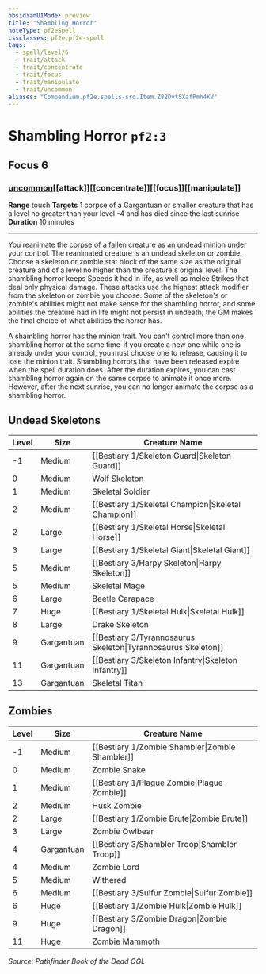 ```yaml
---
obsidianUIMode: preview
title: "Shambling Horror"
noteType: pf2eSpell
cssclasses: pf2e,pf2e-spell
tags:
  - spell/level/6
  - trait/attack
  - trait/concentrate
  - trait/focus
  - trait/manipulate
  - trait/uncommon
aliases: "Compendium.pf2e.spells-srd.Item.Z82DvtSXafPmh4KV" 
---
```

# Shambling Horror  `pf2:3`  
## Focus 6
### [uncommon](uncommon "Uncommon Rarity Trait")[[attack]][[concentrate]][[focus]][[manipulate]]

**Range** touch
**Targets** 1 corpse of a Gargantuan or smaller creature that has a level no greater than your level -4 and has died since the last sunrise
**Duration** 10 minutes
* * * 
You reanimate the corpse of a fallen creature as an undead minion under your control. The reanimated creature is an undead skeleton or zombie. Choose a skeleton or zombie stat block of the same size as the original creature and of a level no higher than the creature's original level. The shambling horror keeps Speeds it had in life, as well as melee Strikes that deal only physical damage. These attacks use the highest attack modifier from the skeleton or zombie you choose. Some of the skeleton's or zombie's abilities might not make sense for the shambling horror, and some abilities the creature had in life might not persist in undeath; the GM makes the final choice of what abilities the horror has.

A shambling horror has the minion trait. You can't control more than one shambling horror at the same time-if you create a new one while one is already under your control, you must choose one to release, causing it to lose the minion trait. Shambling horrors that have been released expire when the spell duration does. After the duration expires, you can cast shambling horror again on the same corpse to animate it once more. However, after the next sunrise, you can no longer animate the corpse as a shambling horror.

## Undead Skeletons

  

| Level | Size | Creature Name |
| --- | --- | --- |
| \-1 | Medium | [[Bestiary 1/Skeleton Guard\|Skeleton Guard]] |
| 0 | Medium | Wolf Skeleton |
| 1 | Medium | Skeletal Soldier |
| 2 | Medium | [[Bestiary 1/Skeletal Champion\|Skeletal Champion]] |
| 2 | Large | [[Bestiary 1/Skeletal Horse\|Skeletal Horse]] |
| 3 | Large | [[Bestiary 1/Skeletal Giant\|Skeletal Giant]] |
| 5 | Medium | [[Bestiary 3/Harpy Skeleton\|Harpy Skeleton]] |
| 5 | Medium | Skeletal Mage |
| 6 | Large | Beetle Carapace |
| 7 | Huge | [[Bestiary 1/Skeletal Hulk\|Skeletal Hulk]] |
| 8 | Large | Drake Skeleton |
| 9 | Gargantuan | [[Bestiary 3/Tyrannosaurus Skeleton\|Tyrannosaurus Skeleton]] |
| 11 | Gargantuan | [[Bestiary 3/Skeleton Infantry\|Skeleton Infantry]] |
| 13 | Gargantuan | Skeletal Titan |

## Zombies

  

| Level | Size | Creature Name |
| --- | --- | --- |
| \-1 | Medium | [[Bestiary 1/Zombie Shambler\|Zombie Shambler]] |
| 0 | Medium | Zombie Snake |
| 1 | Medium | [[Bestiary 1/Plague Zombie\|Plague Zombie]] |
| 2 | Medium | Husk Zombie |
| 2 | Large | [[Bestiary 1/Zombie Brute\|Zombie Brute]] |
| 3 | Large | Zombie Owlbear |
| 4 | Gargantuan | [[Bestiary 3/Shambler Troop\|Shambler Troop]] |
| 4 | Medium | Zombie Lord |
| 5 | Medium | Withered |
| 6 | Medium | [[Bestiary 3/Sulfur Zombie\|Sulfur Zombie]] |
| 6 | Huge | [[Bestiary 1/Zombie Hulk\|Zombie Hulk]] |
| 9 | Huge | [[Bestiary 3/Zombie Dragon\|Zombie Dragon]] |
| 11 | Huge | Zombie Mammoth |

*Source: Pathfinder Book of the Dead*
*OGL*